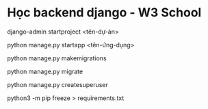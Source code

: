 # Học backend django - W3 School

django-admin startproject <tên-dự-án>

python manage.py startapp <tên-ứng-dụng>

python manage.py makemigrations

python manage.py migrate

python manage.py createsuperuser

python3 -m pip freeze > requirements.txt

